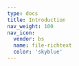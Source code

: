 ```yaml
---
type: docs
title: Introduction
nav_weight: 100
nav_icon:
  vendor: bs
  name: file-richtext
  color: 'skyblue'
---
```

